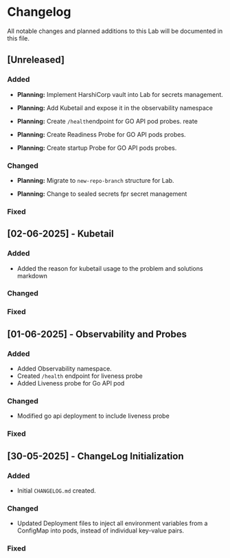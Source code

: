 # Changelog

All notable changes and planned additions to this Lab will be documented in this file.

## [Unreleased]

### Added
-   **Planning:** Implement HarshiCorp vault into Lab for secrets management.

-   **Planning:** Add Kubetail and expose it in the observability namespace
   

-   **Planning:** Create `/health`endpoint for GO API pod probes.
reate 

-   **Planning:** Create Readiness Probe for GO API pods probes.

-   **Planning:** Create startup Probe for GO API pods probes.


### Changed
-   **Planning:** Migrate to `new-repo-branch` structure for Lab.

-   **Planning:** Change to sealed secrets fpr secret management



### Fixed

## [02-06-2025] - Kubetail

### Added
-  Added the reason for kubetail usage to the problem and solutions markdown

### Changed
  
  
### Fixed

## [01-06-2025] - Observability and Probes

### Added
-   Added Observability namespace.
-   Created `/health` endpoint for liveness probe
-   Added Liveness probe for Go API pod

### Changed
-   Modified go api deployment to include liveness probe
  
  
### Fixed

## [30-05-2025] - ChangeLog Initialization

### Added
-   Initial `CHANGELOG.md` created.

### Changed
-   Updated Deployment files to inject all environment variables from a ConfigMap into pods, instead of individual key-value pairs.
  
### Fixed